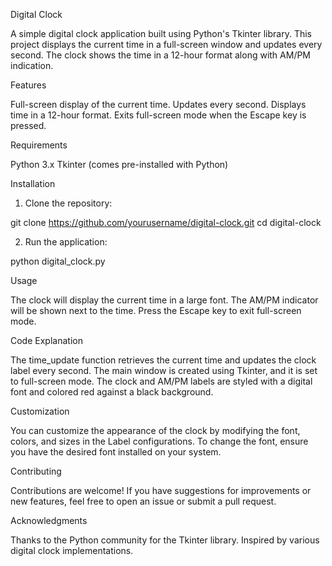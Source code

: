 Digital Clock

A simple digital clock application built using Python's Tkinter library. This project displays the current time in a full-screen window and updates every second. The clock shows the time in a 12-hour format along with AM/PM indication.


Features

Full-screen display of the current time.
Updates every second.
Displays time in a 12-hour format.
Exits full-screen mode when the Escape key is pressed.


Requirements

Python 3.x
Tkinter (comes pre-installed with Python)


Installation
1. Clone the repository:

  git clone https://github.com/yourusername/digital-clock.git
  cd digital-clock

2. Run the application:

  python digital_clock.py


Usage

The clock will display the current time in a large font.
The AM/PM indicator will be shown next to the time.
Press the Escape key to exit full-screen mode.


Code Explanation

The time_update function retrieves the current time and updates the clock label every second.
The main window is created using Tkinter, and it is set to full-screen mode.
The clock and AM/PM labels are styled with a digital font and colored red against a black background.


Customization

You can customize the appearance of the clock by modifying the font, colors, and sizes in the Label configurations. To change the font, ensure you have the desired font installed on your system.


Contributing

Contributions are welcome! If you have suggestions for improvements or new features, feel free to open an issue or submit a pull request.


Acknowledgments

Thanks to the Python community for the Tkinter library.
Inspired by various digital clock implementations.
